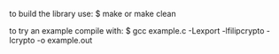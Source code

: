 to build the library use: $ make or make clean

to try an example compile with: $ gcc example.c -Lexport -lfilipcrypto -lcrypto -o example.out
